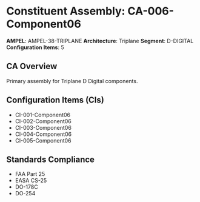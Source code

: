# Constituent Assembly: CA-006-Component06

**AMPEL**: AMPEL-38-TRIPLANE
**Architecture**: Triplane
**Segment**: D-DIGITAL
**Configuration Items**: 5

## CA Overview
Primary assembly for Triplane D Digital components.

## Configuration Items (CIs)
- CI-001-Component06
- CI-002-Component06
- CI-003-Component06
- CI-004-Component06
- CI-005-Component06

## Standards Compliance
- FAA Part 25
- EASA CS-25
- DO-178C
- DO-254
